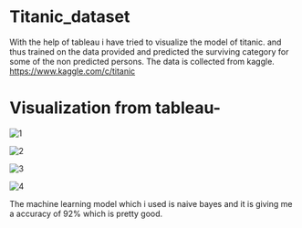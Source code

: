 # Titanic_dataset
With the help of tableau i have tried to visualize the model of titanic. and thus trained on the data provided and predicted the surviving category for some of the non predicted persons.
The data is collected from kaggle.
https://www.kaggle.com/c/titanic

# Visualization from tableau-
![1](https://user-images.githubusercontent.com/34620833/48178650-d40f8880-e340-11e8-97ed-ee90aeae7de2.PNG)

![2](https://user-images.githubusercontent.com/34620833/48178651-d4a81f00-e340-11e8-8ddb-11df966e832a.PNG)

![3](https://user-images.githubusercontent.com/34620833/48178648-d376f200-e340-11e8-80df-aa9e9eee2f77.PNG)

![4](https://user-images.githubusercontent.com/34620833/48178649-d40f8880-e340-11e8-91a8-e00a598f3ccc.PNG)

The machine learning model which i used is naive bayes and it is giving me a accuracy of 92% which is pretty good.
